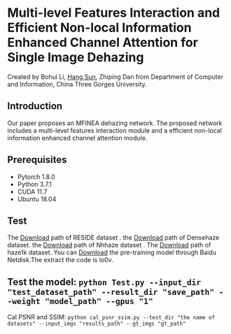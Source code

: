 Multi-level Features Interaction and Efficient Non-local Information Enhanced Channel Attention for Single Image Dehazing
==
Created by Bohui Li, [Hang Sun](https://github.com/sunhang1986), Zhiping Dan from Department of Computer and Information, China Three Gorges University.

Introduction
--
 Our paper proposes an MFINEA dehazing network. The proposed network includes a multi-level features interaction module and a efficient non-local information enhanced channel attention module.

Prerequisites
--
+ Pytorch 1.8.0
+ Python 3.7.1
+ CUDA 11.7
+ Ubuntu 18.04

Test
--
The [Download](https://sites.google.com/view/reside-dehaze-datasets) path of RESIDE dataset . the [Download](https://data.vision.ee.ethz.ch/cvl/ntire19//dense-haze/) path of Densehaze dataset. the [Download](https://data.vision.ee.ethz.ch/cvl/ntire21/) path of Nhhaze dataset . The [Download](https://www.dropbox.com/s/k2i3p7puuwl2g59/Haze1k.zip?dl=0) path of haze1k dataset. You can [Download](https://pan.baidu.com/s/1yE7I83yCbEriL9cWdl2K6Q) the pre-training model through Baidu Netdisk.The extract the code is lo0v.


Test the model:
` python Test.py --input_dir "test_dataset_path" --result_dir "save_path" --weight "model_path" --gpus "1" `
--
Cal PSNR and SSIM:
` python cal_psnr_ssim.py --test_dir "the name of datasets" --input_imgs "results_path" --gt_imgs "gt_path" `
